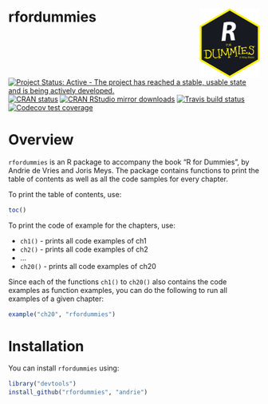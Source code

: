 
<!-- README.md is generated from README.Rmd. Please edit that file -->

# rfordummies <img src="man/figures/logo.png" align="right" width="120" />

<!-- badges: start -->

[![Project Status: Active - The project has reached a stable, usable
state and is being actively
developed.](http://www.repostatus.org/badges/latest/active.svg)](http://www.repostatus.org/#active)
[![CRAN
status](https://www.r-pkg.org/badges/version/rfordummies)](https://cran.r-project.org/package=rfordummies)
[![CRAN RStudio mirror
downloads](http://cranlogs.r-pkg.org/badges/rfordummies)](http://www.r-pkg.org/pkg/rfordummies)
[![Travis build
status](https://travis-ci.org/andrie/rfordummies.svg?branch=master)](https://travis-ci.org/andrie/rfordummies)
[![Codecov test
coverage](https://codecov.io/gh/andrie/rfordummies/branch/master/graph/badge.svg)](https://codecov.io/gh/andrie/rfordummies?branch=master)
<!-- badges: end -->

# Overview

`rfordummies` is an R package to accompany the book “R for Dummies”, by
Andrie de Vries and Joris Meys. The package contains functions to print
the table of contents as well as all the code samples for every chapter.

To print the table of contents, use:

``` r
toc()
```

To print the code of example for the chapters, use:

  - `ch1()` - prints all code examples of ch1
  - `ch2()` - prints all code examples of ch2
  - …
  - `ch20()` - prints all code examples of ch20

Since each of the functions `ch1()` to `ch20()` also contains the code
examples as function examples, you can do the following to run all
examples of a given chapter:

``` r
example("ch20", "rfordummies")
```

# Installation

You can install `rfordummies` using:

``` r
library("devtools")
install_github("rfordummies", "andrie")
```
